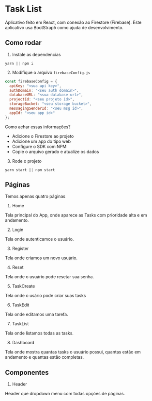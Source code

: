# Task List

Aplicativo feito em React, com conexão ao Firestore (Firebase).
Este aplicativo usa BootStrap5 como ajuda de desenvolvimento.

## Como rodar
1. Instale as dependencias
```
yarn || npm i
```

2. Modifique o arquivo `firebaseConfig.js`
```js
const firebaseConfig = {
  apiKey: "<sua api key>",
  authDomain: "<seu auth domain>",
  databaseURL: "<sua database url>",
  projectId: "<seu projeto id>",
  storageBucket: "<seu storage bucket>",
  messagingSenderId: "<seu msg id>",
  appId: "<seu app id>"
};
```
Como achar essas informações?
* Adicione o Firestore ao projeto
* Adicione um app do tipo web
* Configure o SDK com NPM
* Copie o arquivo gerado e atualize os dados

3. Rode o projeto
```
yarn start || npm start
```

## Páginas
Temos apenas quatro páginas

1. Home

Tela principal do App, onde aparece as Tasks com prioridade alta e em andamento.

2. Login

Tela onde autenticamos o usuário.

3. Register

Tela onde criamos um novo usuário.

4. Reset

Tela onde o usuário pode resetar sua senha.

5. TaskCreate

Tela onde o usário pode criar suas tasks

6. TaskEdit

Tela onde editamos uma tarefa.

7. TaskList

Tela onde listamos todas as tasks.

8. Dashboard

Tela onde mostra quantas tasks o usuário possui, quantas estão em andamento e quantas estão completas.

## Componentes


1. Header

Header que dropdown menu com todas opções de páginas.

